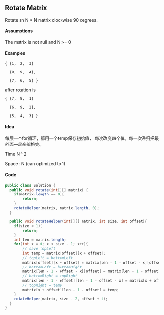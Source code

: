 ## Rotate Matrix
Rotate an N * N matrix clockwise 90 degrees.

#### Assumptions

The matrix is not null and N >= 0
#### Examples

    { {1,  2,  3}
    
      {8,  9,  4},
    
      {7,  6,  5} }

after rotation is

    { {7,  8,  1}
    
      {6,  9,  2},
    
      {5,  4,  3} }

#### Idea

每层一个for循环，都用一个temp保存初始值， 每次改变四个值。每一次递归把最外面一层全部换完。

Time N ^ 2

Space : N (can optimized to 1)

#### Code
```java
public class Solution {
  public void rotate(int[][] matrix) {
    if(matrix.length == 0){
    	return;
    }
    rotateHelper(matrix, matrix.length, 0);
  }

  public void rotateHelper(int[][] matrix, int size, int offset){
  	if(size < 1){
  		return;
  	}
    int len = matrix.length;
  	for(int x = 0; x < size - 1; x++){
  		// save topLeft
  		int temp = matrix[offset][x + offset];
  		// topLeft = bottomLeft
  		matrix[offset][x + offset] = matrix[len - 1 - offset - x][offset];
  		// bottomLeft = bottomRight
  		matrix[len - 1 - offset - x][offset] = matrix[len - 1 - offset][len - 1 - offset - x];
  		// bottomRight = topRight
  		matrix[len - 1 - offset][len - 1 - offset - x] = matrix[x + offset][len - 1 - offset];
  		// topRight = temp
  		matrix[x + offset][len - 1 - offset] = temp;
  	}
  	rotateHelper(matrix, size - 2, offset + 1);
  }
}
```